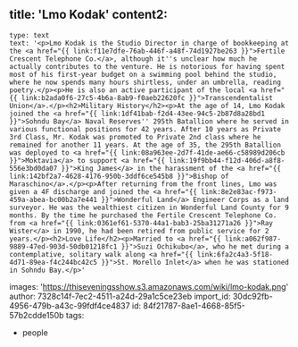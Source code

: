 title: 'Lmo Kodak'
content2:
  -
    type: text
    text: '<p>Lmo Kodak is the Studio Director in charge of bookkeeping at the <a href="{{ link:f11e7dfe-76ab-446f-a48f-74d1927be263 }}">Fertile Crescent Telephone Co.</a>, although it''s unclear how much he actually contributes to the venture. He is notorious for having spent most of his first-year budget on a swimming pool behind the studio, where he now spends many hours shirtless, under an umbrella, reading poetry.</p><p>He is also an active participant of the local <a href="{{ link:b2ada0f6-27c5-4b6a-8ab9-f0aeb22620fc }}">Transcendentalist Union</a>.</p><h2>Military History</h2><p>At the age of 14, Lmo Kodak joined the <a href="{{ link:1df41bab-f2d4-43ee-94c5-2b87d8a28bd1 }}">Sohndu Bay</a> Naval Reserves'' 295th Batallion where he served in various functional positions for 42 years. After 10 years as Private 3rd Class, Mr. Kodak was promoted to Private 2nd class where he remained for another 11 years. At the age of 35, the 295th Batallion was deployed to <a href="{{ link:08a963ee-2d7f-41de-ae66-c58989d206cb }}">Moktavia</a> to support <a href="{{ link:19f9bb44-f12d-406d-a8f8-556e3bd0da07 }}">King James</a> in the harassment of the <a href="{{ link:142bf2a7-4628-4176-950b-3ddf6ce545b8 }}">Bishop of Maraschino</a>.</p><p>After returning from the front lines, Lmo was given a 4F discharge and joined the <a href="{{ link:8e2e83ac-f973-459a-abea-bc00b2a7e441 }}">Wonderful Land</a> Engineer Corps as a land surveyor. He was the wealthiest citizen in Wonderful Land County for 9 months. By the time he purchased the Fertile Crescent Telephone Co. from <a href="{{ link:0361ef61-5370-44a1-bab3-25ba31271a26 }}">Ray Wister</a> in 1990, he had been retired from public service for 2 years.</p><h2>Love Life</h2><p>Married to <a href="{{ link:a062f987-9889-47ed-903d-50db01218fc1 }}">Suzi Ochikubo</a>, who he met during a contemplative, solitary walk along <a href="{{ link:6fa2c4a3-5f18-4d71-89ea-f4c244bc42c5 }}">St. Morello Inlet</a> when he was stationed in Sohndu Bay.</p>'
images: 'https://thiseveningsshow.s3.amazonaws.com/wiki/lmo-kodak.png'
author: 7328c14f-7ec2-4511-a24d-29a1c5ce23eb
import_id: 30dc92fb-4956-479b-a43c-99fdf4ce4837
id: 84f21787-8ae1-4668-85f5-57b2cdde150b
tags:
  - people
